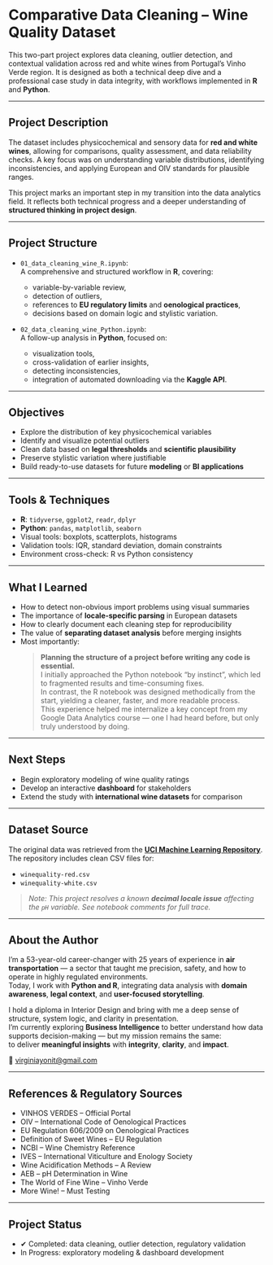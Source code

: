 # Comparative Data Cleaning – Wine Quality Dataset

This two-part project explores data cleaning, outlier detection, and contextual validation across red and white wines from Portugal’s Vinho Verde region. It is designed as both a technical deep dive and a professional case study in data integrity, with workflows implemented in **R** and **Python**.

---

## Project Description

The dataset includes physicochemical and sensory data for **red and white wines**, allowing for comparisons, quality assessment, and data reliability checks. A key focus was on understanding variable distributions, identifying inconsistencies, and applying European and OIV standards for plausible ranges.

This project marks an important step in my transition into the data analytics field. It reflects both technical progress and a deeper understanding of **structured thinking in project design**.

---

## Project Structure

- `01_data_cleaning_wine_R.ipynb`:  
  A comprehensive and structured workflow in **R**, covering:
  - variable-by-variable review,
  - detection of outliers,
  - references to **EU regulatory limits** and **oenological practices**,
  - decisions based on domain logic and stylistic variation.

- `02_data_cleaning_wine_Python.ipynb`:  
  A follow-up analysis in **Python**, focused on:
  - visualization tools,
  - cross-validation of earlier insights,
  - detecting inconsistencies,
  - integration of automated downloading via the **Kaggle API**.

---

## Objectives

- Explore the distribution of key physicochemical variables  
- Identify and visualize potential outliers  
- Clean data based on **legal thresholds** and **scientific plausibility**  
- Preserve stylistic variation where justifiable  
- Build ready-to-use datasets for future **modeling** or **BI applications**

---

## Tools & Techniques

- **R**: `tidyverse`, `ggplot2`, `readr`, `dplyr`  
- **Python**: `pandas`, `matplotlib`, `seaborn`  
- Visual tools: boxplots, scatterplots, histograms  
- Validation tools: IQR, standard deviation, domain constraints  
- Environment cross-check: R vs Python consistency

---

## What I Learned

- How to detect non-obvious import problems using visual summaries  
- The importance of **locale-specific parsing** in European datasets  
- How to clearly document each cleaning step for reproducibility  
- The value of **separating dataset analysis** before merging insights  
- Most importantly:  
  > **Planning the structure of a project before writing any code is essential.**  
  I initially approached the Python notebook “by instinct”, which led to fragmented results and time-consuming fixes.  
  In contrast, the R notebook was designed methodically from the start, yielding a cleaner, faster, and more readable process.  
  This experience helped me internalize a key concept from my Google Data Analytics course — one I had heard before, but only truly understood by doing.

---

## Next Steps

- Begin exploratory modeling of wine quality ratings  
- Develop an interactive **dashboard** for stakeholders  
- Extend the study with **international wine datasets** for comparison

---

## Dataset Source

The original data was retrieved from the **[UCI Machine Learning Repository](https://archive.ics.uci.edu/ml/datasets/wine+quality)**.  
The repository includes clean CSV files for:
- `winequality-red.csv`  
- `winequality-white.csv`  

> _Note: This project resolves a known **decimal locale issue** affecting the `pH` variable. See notebook comments for full trace._

---

## About the Author

I’m a 53-year-old career-changer with 25 years of experience in **air transportation** — a sector that taught me precision, safety, and how to operate in highly regulated environments.  
Today, I work with **Python and R**, integrating data analysis with **domain awareness**, **legal context**, and **user-focused storytelling**.

I hold a diploma in Interior Design and bring with me a deep sense of structure, system logic, and clarity in presentation.  
I’m currently exploring **Business Intelligence** to better understand how data supports decision-making — but my mission remains the same:  
to deliver **meaningful insights** with **integrity**, **clarity**, and **impact**.

📧 virginiayonit@gmail.com

---

## References & Regulatory Sources

- VINHOS VERDES – Official Portal  
- OIV – International Code of Oenological Practices  
- EU Regulation 606/2009 on Oenological Practices  
- Definition of Sweet Wines – EU Regulation  
- NCBI – Wine Chemistry Reference  
- IVES – International Viticulture and Enology Society  
- Wine Acidification Methods – A Review  
- AEB – pH Determination in Wine  
- The World of Fine Wine – Vinho Verde  
- More Wine! – Must Testing  

---

## Project Status

- ✔ Completed: data cleaning, outlier detection, regulatory validation  
- In Progress: exploratory modeling & dashboard development

